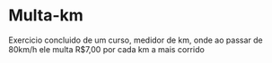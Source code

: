 # Multa-km
Exercicio concluido de um curso, medidor de km, onde ao passar de 80km/h ele multa R$7,00 por cada km a mais corrido
